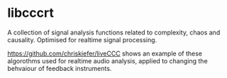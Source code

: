 # libcccrt
A collection of signal analysis functions related to complexity, chaos and causality. Optimised for realtime signal processing.


https://github.com/chriskiefer/liveCCC shows an example of these algorothms used for realtime audio analysis, applied to changing the behvaiour of feedback instruments.
